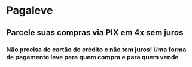 # Pagaleve

## Parcele suas compras via PIX em 4x sem juros

### Não precisa de cartão de crédito e não tem juros! Uma forma de pagamento leve para quem compra e para quem vende
